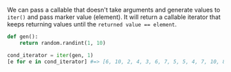  We can pass a callable that doesn't take arguments and generate values to `iter()` and pass marker value (element). It will return a callable iterator that keeps returning values until the `returned value == element`.

 ```python
 def gen():
     return random.randint(1, 10)

cond_iterator = iter(gen, 1)
[e for e in cond_iterator] #=> [6, 10, 2, 4, 3, 6, 7, 5, 5, 4, 7, 10, 8, 10, 10, 8]
 ```
